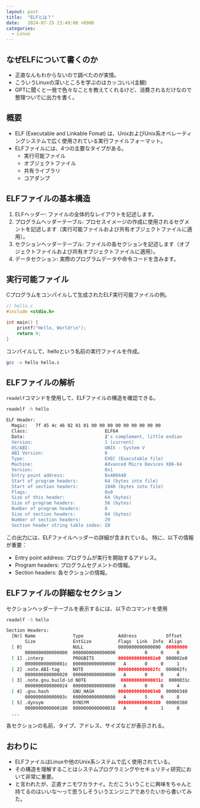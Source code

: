 ```yaml
---
layout: post
title:  "ELFとは？"
date:   2024-07-25 23:49:00 +0900
categories:
  - Linux
---
```


## なぜELFについて書くのか
- 正直なんもわからないので調べたのが実情。
- こういうLinuxの深いところを学ぶのはカッコいい(主観)
- GPTに聞くと一発で色々なことを教えてくれるけど、消費されるだけなので整理ついでに出力を書く。

## 概要
- ELF (Executable and Linkable Fomat) は、UnixおよびUnix系オペレーティングシステムで広く使用されている実行ファイルフォーマット。
- ELFファイルには、4つの主要なタイプがある。
  - 実行可能ファイル
  - オブジェクトファイル
  - 共有ライブラリ
  - コアダンプ

## ELFファイルの基本構造
1. ELFヘッダー: ファイルの全体的なレイアウトを記述します。
2. プログラムヘッダーテーブル: プロセスイメージの作成に使用されるセグメントを記述します（実行可能ファイルおよび共有オブジェクトファイルに適用）。
3. セクションヘッダーテーブル: ファイルの各セクションを記述します（オブジェクトファイルおよび共有オブジェクトファイルに適用）。
4. データセクション: 実際のプログラムデータや命令コードを含みます。

## 実行可能ファイル
Cプログラムをコンパイルして生成されたELF実行可能ファイルの例。

```c
// hello.c
#include <stdio.h>

int main() {
    printf("Hello, World!\n");
    return 0;
}
```

コンパイルして、helloという名前の実行ファイルを作成。

```bash
gcc -o hello hello.c
```

## ELFファイルの解析

`readelf`コマンドを使用して、ELFファイルの構造を確認できる。

```bash
readelf -h hello
```

```bash
ELF Header:
  Magic:   7f 45 4c 46 02 01 01 00 00 00 00 00 00 00 00 00 
  Class:                             ELF64
  Data:                              2's complement, little endian
  Version:                           1 (current)
  OS/ABI:                            UNIX - System V
  ABI Version:                       0
  Type:                              EXEC (Executable file)
  Machine:                           Advanced Micro Devices X86-64
  Version:                           0x1
  Entry point address:               0x400440
  Start of program headers:          64 (bytes into file)
  Start of section headers:          1040 (bytes into file)
  Flags:                             0x0
  Size of this header:               64 (bytes)
  Size of program headers:           56 (bytes)
  Number of program headers:         8
  Size of section headers:           64 (bytes)
  Number of section headers:         29
  Section header string table index: 28
```

この出力には、ELFファイルヘッダーの詳細が含まれている。
特に、以下の情報が重要：

- Entry point address: プログラムが実行を開始するアドレス。
- Program headers: プログラムセグメントの情報。
- Section headers: 各セクションの情報。

## ELFファイルの詳細なセクション
セクションヘッダーテーブルを表示するには、以下のコマンドを使用

```bash
readelf -S hello
```

```bash
Section Headers:
  [Nr] Name              Type             Address           Offset
       Size              EntSize          Flags  Link  Info  Align
  [ 0]                   NULL             0000000000000000  00000000
       0000000000000000  0000000000000000           0     0     0
  [ 1] .interp           PROGBITS         00000000000002e0  000002e0
       000000000000001c  0000000000000000   A       0     0     1
  [ 2] .note.ABI-tag     NOTE             00000000000002fc  000002fc
       0000000000000020  0000000000000000   A       0     0     4
  [ 3] .note.gnu.build-id NOTE             000000000000031c  0000031c
       0000000000000024  0000000000000000   A       0     0     4
  [ 4] .gnu.hash         GNU_HASH         0000000000000340  00000340
       000000000000003c  0000000000000000   A       5     0     8
  [ 5] .dynsym           DYNSYM           0000000000000380  00000380
       0000000000000180  0000000000000018   A       6     1     8
  ...
```

各セクションの名前、タイプ、アドレス、サイズなどが表示される。

## おわりに
- ELFファイルはLinuxや他のUnix系システムで広く使用されている。
- その構造を理解することはシステムプログラミングやセキュリティ研究において非常に重要。
- と言われたが、正直ナニモワカラナイ。ただこういうことに興味をちゃんと持てるのはいいな〜って思うしそういうエンジニアでありたいから書いてみた。

